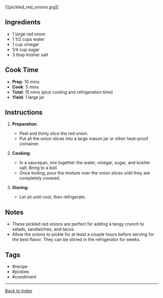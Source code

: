 ![[pickled_red_onions.jpg]]
## Ingredients
- 1 large red onion
- 1 1/2 cups water
- 1 cup vinegar
- 1/4 cup sugar
- 3 tbsp kosher salt

## Cook Time
- **Prep**: 10 mins
- **Cook**: 5 mins
- **Total**: 15 mins (plus cooling and refrigeration time)
- **Yield**: 1 large jar

## Instructions
1. **Preparation**:
    - Peel and thinly slice the red onion.
    - Put all the onion slices into a large mason jar or other heat-proof container.

2. **Cooking**:
    - In a saucepan, mix together the water, vinegar, sugar, and kosher salt. Bring to a boil.
    - Once boiling, pour the mixture over the onion slices until they are completely covered.

3. **Storing**:
    - Let sit until cool, then refrigerate.

## Notes
- These pickled red onions are perfect for adding a tangy crunch to salads, sandwiches, and tacos.
- Allow the onions to pickle for at least a couple hours before serving for the best flavor. They can be stored in the refrigerator for weeks.

## Tags
- #recipe
- #pickles
- #condiment

---

[Back to Index](Index.md)
